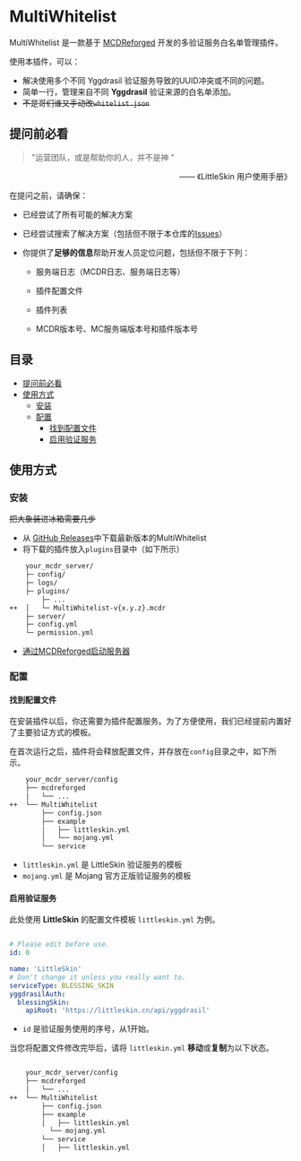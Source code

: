 # MultiWhitelist

MultiWhitelist 是一款基于 [MCDReforged](https://mcdreforged.com/) 开发的多验证服务白名单管理插件。

使用本插件，可以：

- 解决使用多个不同 Yggdrasil 验证服务导致的UUID冲突或不同的问题。
- 简单一行，管理来自不同 **Yggdrasil** 验证来源的白名单添加。
- ~~不是哥们谁又手动改`whitelist.json`~~

## 提问前必看

> "运营团队，或是帮助你的人，并不是神 "
 <div align="right"> —— 《LittleSkin 用户使用手册》 </div>

在提问之前，请确保：

- 已经尝试了所有可能的解决方案

- 已经尝试搜索了解决方案（包括但不限于本仓库的[Issues](https://github.com/MliroLirrorsIngenuity/MultiWhitelist/issues)）

- 你提供了**足够的信息**帮助开发人员定位问题，包括但不限于下列：

  - 服务端日志（MCDR日志、服务端日志等）

  - 插件配置文件

  - 插件列表

  - MCDR版本号、MC服务端版本号和插件版本号

## 目录

- [提问前必看](#提问前必看)
- [使用方式](#使用方式)
  - [安装](#安装)
  - [配置](#配置)
    - [找到配置文件](#找到配置文件)
    - [启用验证服务](#启用验证服务)

## 使用方式

### 安装

~~把大象装进冰箱需要几步~~

- 从 [GitHub Releases](https://github.com/MliroLirrorsIngenuity/MultiWhitelist/releases)中下载最新版本的MultiWhitelist
- 将下载的插件放入`plugins`目录中（如下所示）

```bash
    your_mcdr_server/
    ├─ config/
    ├─ logs/
    ├─ plugins/
        ├─ ...
++  │   └─ MultiWhitelist-v{x.y.z}.mcdr
    ├─ server/
    ├─ config.yml
    └─ permission.yml
```

- [通过MCDReforged启动服务器](https://docs.mcdreforged.com/zh-cn/latest/quick_start/first_run.html#run)

### 配置

#### 找到配置文件

在安装插件以后，你还需要为插件配置服务。为了方便使用，我们已经提前内置好了主要验证方式的模板。

在首次运行之后，插件将会释放配置文件，并存放在`config`目录之中，如下所示。

```bash
    your_mcdr_server/config
    ├── mcdreforged
    │   └── ...
++  └── MultiWhitelist
        ├── config.json
        ├── example
        │   ├── littleskin.yml
        │   └── mojang.yml
        └── service
```

- `littleskin.yml` 是 LittleSkin 验证服务的模板
- `mojang.yml` 是 Mojang 官方正版验证服务的模板

#### 启用验证服务

此处使用 **LittleSkin** 的配置文件模板 `littleskin.yml` 为例。

``` yaml littleskin.yml

# Please edit before use.
id: 0

name: 'LittleSkin'
# Don't change it unless you really want to.
serviceType: BLESSING_SKIN
yggdrasilAuth:
  blessingSkin:
    apiRoot: 'https://littleskin.cn/api/yggdrasil'

```

- `id` 是验证服务使用的序号，从1开始。

当您将配置文件修改完毕后，请将 `littleskin.yml` **移动**或**复制**为以下状态。

``` bash

    your_mcdr_server/config
    ├── mcdreforged
    │   └── ...
++  └── MultiWhitelist
        ├── config.json
        ├── example
        │   ├── littleskin.yml
          └── mojang.yml
        └── service
        │   ├── littleskin.yml

```
